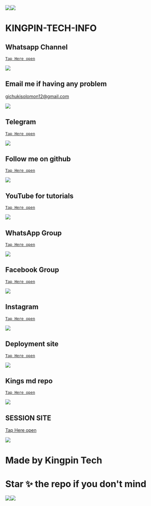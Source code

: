 <a><img src='https://i.imgur.com/LyHic3i.gif'/></a><a><img src='https://i.imgur.com/LyHic3i.gif'/></a>
# KINGPIN-TECH-INFO

## Whatsapp Channel

[`Tap Here open`](https://whatsapp.com/channel/0029VaNRcHSJP2199iMQ4W0l/230)


<a><img src='https://i.imgur.com/LyHic3i.gif'/></a>


## Email me if having any problem

gichukisolomon12@gmail.com


<a><img src='https://i.imgur.com/LyHic3i.gif'/></a>


## Telegram

[`Tap Here open`](http://t.me/Kingpintech)


<a><img src='https://i.imgur.com/LyHic3i.gif'/></a>


## Follow me on github

[`Tap Here open`](https://github.com/Kingpin321/KINGS-MD)


<a><img src='https://i.imgur.com/LyHic3i.gif'/></a>


## YouTube for tutorials

[`Tap Here open`](https://www.youtube.com/@ibrahimaitech)


<a><img src='https://i.imgur.com/LyHic3i.gif'/></a>


## WhatsApp Group

[`Tap Here open`](https://chat.whatsapp.com/F5BXJci8EDS9AJ6sfKMXIS)


<a><img src='https://i.imgur.com/LyHic3i.gif'/></a>


## Facebook Group

[`Tap Here open`](https://facebook.com/groups/1848230118956163/)


<a><img src='https://i.imgur.com/LyHic3i.gif'/></a>



## Instagram

[`Tap Here open`](https://www.instagram.com/ibrahim_tech_official)


<a><img src='https://i.imgur.com/LyHic3i.gif'/></a>


## Deployment site

[`Tap Here open`](https://github.com/Kingpin321/DEPLOYMENT-SITE)


<a><img src='https://i.imgur.com/LyHic3i.gif'/></a>


## Kings md repo

[`Tap Here open`](https://github.com/ibrahimaitech/BMW-MD/tree/main)


<a><img src='https://i.imgur.com/LyHic3i.gif'/></a>



## SESSION SITE

[Tap Here open](https://github.com/Kingpin321/SESSION-SITE)


<a><img src='https://i.imgur.com/LyHic3i.gif'/></a>

# Made by Kingpin Tech

# Star ✨ the repo if you don't mind 

<a><img src='https://i.imgur.com/LyHic3i.gif'/></a><a><img src='https://i.imgur.com/LyHic3i.gif'/></a>

